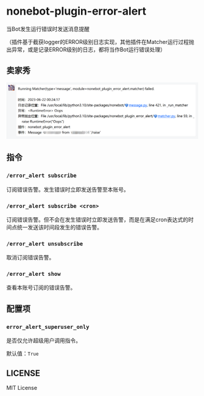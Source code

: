 nonebot-plugin-error-alert
========

当Bot发生运行错误时发送消息提醒

（插件基于截获logger的ERROR级别日志实现，其他插件在Matcher运行过程抛出异常，或是记录ERROR级别的日志，都将当作Bot运行错误处理）

## 卖家秀

![1](img/1.png)

## 指令

### `/error_alert subscribe`

订阅错误告警。发生错误时立即发送告警至本账号。

### `/error_alert subscribe <cron>`

订阅错误告警。但不会在发生错误时立即发送告警，而是在满足cron表达式的时间点统一发送该时间段发生的错误告警。

### `/error_alert unsubscribe`

取消订阅错误告警。

### `/error_alert show`

查看本账号订阅的错误告警。

## 配置项

### `error_alert_superuser_only`

是否仅允许超级用户调用指令。

默认值：`True`

## LICENSE

MIT License
